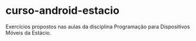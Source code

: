 # curso-android-estacio
Exercícios propostos nas aulas da disciplina Programação para Dispositivos Móveis da Estácio.
